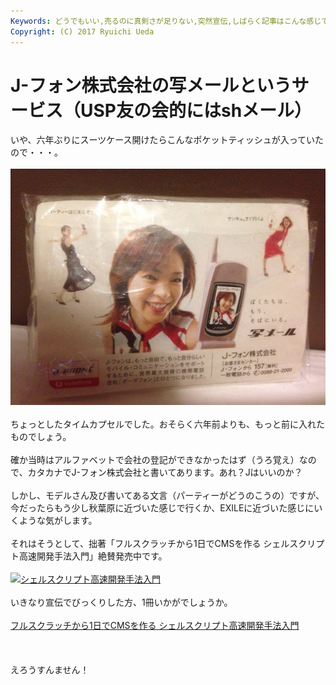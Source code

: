 ```yaml
---
Keywords: どうでもいい,売るのに真剣さが足りない,突然宣伝,しばらく記事はこんな感じで,シェルスクリプト高速開発手法
Copyright: (C) 2017 Ryuichi Ueda
---
```


# J-フォン株式会社の写メールというサービス（USP友の会的にはshメール）
いや、六年ぶりにスーツケース開けたらこんなポケットティッシュが入っていたので・・・。<br />
<br />
<a href="20140727-174741-64061488.jpg"><img src="20140727-174741-64061488.jpg" alt="20140727-174741-64061488.jpg" class="alignnone size-full" /></a><br />
<br />
ちょっとしたタイムカプセルでした。おそらく六年前よりも、もっと前に入れたものでしょう。<br />
<br />
確か当時はアルファベットで会社の登記ができなかったはず（うろ覚え）なので、カタカナでJ-フォン株式会社と書いてあります。あれ？Jはいいのか？<br />
<br />
しかし、モデルさん及び書いてある文言（パーティーがどうのこうの）ですが、今だったらもう少し秋葉原に近づいた感じで行くか、EXILEに近づいた感じにいくような気がします。<br />
<br />
それはそうとして、拙著「フルスクラッチから1日でCMSを作る シェルスクリプト高速開発手法入門」絶賛発売中です。<br />
<br />
<a href="シェルスクリプト_カバー最終.jpg"><img src="シェルスクリプト_カバー最終-232x300.jpg" alt="シェルスクリプト高速開発手法入門" width="232" height="300" class="aligncenter size-medium wp-image-3476" /></a><br />
<br />
いきなり宣伝でびっくりした方、1冊いかがでしょうか。<br />
<br />
<a href="http://www.amazon.co.jp/gp/product/4048660683/ref=as_li_ss_tl?ie=UTF8&camp=247&creative=7399&creativeASIN=4048660683&linkCode=as2&tag=ryuichiueda-22">フルスクラッチから1日でCMSを作る シェルスクリプト高速開発手法入門</a><img src="http://ir-jp.amazon-adsystem.com/e/ir?t=ryuichiueda-22&l=as2&o=9&a=4048660683" width="1" height="1" border="0" alt="" style="border:none !important; margin:0px !important;" /><br />
<br />
<br />
<br />
えろうすんません！
